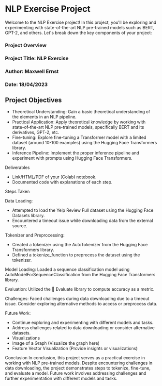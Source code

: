 # NLP Exercise Project

Welcome to the NLP Exercise project! In this project, you'll be exploring and experimenting with state-of-the-art NLP pre-trained models such as BERT, GPT-2, and others. Let's break down the key components of your project:

### Project Overview
### Project Title: NLP Exercise
### Author: Maxwell Ernst
### Date: 18/04/2023

## Project Objectives

- Theoretical Understanding: Gain a basic theoretical understanding of the elements in an NLP pipeline.
- Practical Application: Apply theoretical knowledge by working with state-of-the-art NLP pre-trained models, specifically BERT and its derivatives, GPT-2, etc.
- Fine-tuning: Explore fine-tuning a Transformer model with a limited dataset (around 10-100 examples) using the Hugging Face Transformers library.
- Inference Pipeline: Implement the proper inference pipeline and experiment with prompts using Hugging Face Transformers.

Deliverables

- Link/HTML/PDF of your (Colab) notebook.
- Documented code with explanations of each step.

Steps Taken

Data Loading:

- Attempted to load the Yelp Review Full dataset using the Hugging Face Datasets library.
- Encountered a timeout issue while downloading data from the external source.

Tokenizer and Preprocessing:
- Created a tokenizer using the AutoTokenizer from the Hugging Face Transformers library.
- Defined a tokenize_function to preprocess the dataset using the tokenizer.

Model Loading:
Loaded a sequence classification model using AutoModelForSequenceClassification from the Hugging Face Transformers library.

Evaluation:
Utilized the 🤗 Evaluate library to compute accuracy as a metric.

Challenges:
Faced challenges during data downloading due to a timeout issue. Consider exploring alternative methods to access or preprocess data.

Future Work:

- Continue exploring and experimenting with different models and tasks.
- Address challenges related to data downloading or consider alternative datasets.
- Visualizations
- Image of a Graph (Visualize the graph here)
- Feature Vector Visualization (Provide insights or visualizations)

Conclusion
In conclusion, this project serves as a practical exercise in working with NLP pre-trained models. Despite encountering challenges in data downloading, the project demonstrates steps to tokenize, fine-tune, and evaluate a model. Future work involves addressing challenges and further experimentation with different models and tasks.
